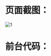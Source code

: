 # 页面截图：
![1](http://ww2.sinaimg.cn/mw1024/d39fda55gw1extvn60tjbj20s80fxwj5.jpg)
# 前台代码：

<!DOCTYPE html PUBLIC "-//W3C//DTD XHTML 1.0 Transitional//EN" "http://www.w3.org/TR/xhtml1/DTD/xhtml1-transitional.dtd">
<html xmlns="http://www.w3.org/1999/xhtml" xml:lang="en">
<head><meta http-equiv="Content-Type" content="text/html; charset=utf-8" /><title>
	校医院管理信息系统
</title><link href="Style/StudentStyle.css" rel="stylesheet" type="text/css" /><link href="Script/jBox/Skins/Blue/jbox.css" rel="stylesheet" type="text/css" /><link href="Style/ks.css" rel="stylesheet" type="text/css" />
    <script src="Script/jBox/jquery-1.4.2.min.js" type="text/javascript"></script>
    <script src="Script/jBox/jquery.jBox-2.3.min.js" type="text/javascript"></script>
    <script src="Script/jBox/i18n/jquery.jBox-zh-CN.js" type="text/javascript"></script>
    <script src="Script/Common.js" type="text/javascript"></script>
    <script src="Script/Data.js" type="text/javascript"></script>
    <script type="text/javascript">
        $().ready(function () {
            setStudMsgHeadTabCheck();
            showUnreadSysMsgCount();
        });

        //我的信息头部选项卡
        function setStudMsgHeadTabCheck() {
            var currentUrl = window.location.href;
            currentUrl = currentUrl.toLowerCase();
            var asmhm = "";
            $("#ulStudMsgHeadTab li").each(function () {
                asmhm = $(this).find('a').attr("href").toLowerCase();
                if (currentUrl.indexOf(asmhm) > 0) {
                    $(this).find('a').attr("class", "tab1");
                    return;
                }
            });
        }

        //显示未读系统信息
        function showUnreadSysMsgCount() {
            var unreadSysMsgCount = "0";
            if (Number(unreadSysMsgCount) > 0) {
                $("#unreadSysMsgCount").html("(" + unreadSysMsgCount + ")");
            }
        }

        //退出
        function loginOut() {
            if (confirm("确定退出吗？")) {
                StudentLogin.loginOut(function (data) {
                    if (data == "true") {
                        window.location = "/Login.aspx";
                    }
                    else {
                        jBox.alert("退出失败！", "提示", new { buttons: { "确定": true} });
                    }
                });
            }
        }
        //更改
        function changeCateory(thisObj, id) {
            var oldCateoryId = $("#cateoryId").val();
            var cateoryId = "";
            if (id != null) {
                cateoryId = id;
            }
            else {
                cateoryId = thisObj.val();
            }
            var studentId = $("#studentId").val();
            if (cateoryId.length <= 0) {
                jBox.tip("不能为空！");
                if (id == null) {
                    thisObj.val(oldCateoryId);
                }
            }
            else {
                studentInfo.changeStudentCateory(cateoryId, function (data) {
                    var result = $.parseJSON(data);
                    if ((String(result.ok) == "true")) {
                        window.location.href = "/Index.aspx";
                    }
                    else {
                        jBox.tip(result.message);
                    }
                });
            }
        }
    </script>
    
    <script src="Script/changeOption.js" type="text/javascript"></script>
    <script src="Script/rl.js" type="text/javascript"></script>
</head>
<body>



    <div class="banner">
        <div class="bgh">
            <div class="page">
                <div id="logo">
                    <a href="#">
                        
                    </a>
                </div>
                <div class="topxx">
                    <select onchange="changeCateory($(this))" style="font-size: 11px; background: #4991cf;
                        color: #fff;">
                        
                        <option 
                            value="4">
                            1</option>
                        
                        <option selected='selected'
                            value="1">
                            2</option>
                        
                    </select>
                    9133630医生：常得琳，欢迎您！ <a href="#">我的信息</a> <a href="#">
                        通知</a> <a href="#">密码修改</a> <a onclick="loginOut()"
                            href="javascript:">安全退出</a>
                </div>
                <div class="blog_nav">
                    <ul>
                        <li><a href="#">药品查询</a></li>
                        <li><a href="#">药品管理</a></li>
                        <li><a href="#">预购药品</a></li>
                        <li><a href="#">过期处理</a></li>
                    </ul>#
                </div>
            </div>
        </div>
    </div>
    <div class="page">
        <div class="box mtop">
            <div class="leftbox">
                <div class="l_nav2">
                    <div class="ta1">
                        <strong>个人中心</strong>
                        <div class="leftbgbt">
                        </div>
                    </div>
                    <div class="cdlist">
                        <div>
                            <a href="#">个人信息</a></div>
                        <div>
                            <a href="#">账号信息 </a>
                        </div>
                        <div>
                            <a href="#">短信息</a></div>
                        <div>
                            <a href="#">其他通知</a></div>
                        <div>
                            <a href="#">我的反馈</a></div>
                    </div>
                    <div class="ta1">
                        <strong>药房中心</strong>
                        <div class="leftbgbt2">
                        </div>
                    </div>
                    <div class="cdlist">
                        <div>
                            <a href="#">中药</a></div>
                        <div>
                            <a href="#">西药</a></div>
                        <div>#
                            <a href="#">儿童专区</a></div>
                    </div>
                    <div class="ta1">
                        <strong>订单中心</strong><div class="leftbgbt2">
                        </div>
                    </div>
                    <div class="cdlist">
                        <div>
                            <a href="#">入库订单</a></div>
                        <div>
                            <a href="#">出库订单</a></div>
                    </div>
                   
                    <div class="ta1">
                        <strong>反馈中心</strong><div class="leftbgbt2">
                        </div>
                    </div>
                    <div class="cdlist">
                        <div>
                            <a href="#">我要反馈</a></div>
                    </div>
<div class="ta1">
                        <a href="#" target="_blank"><strong>其他内容</strong></a>
                        <div class="leftbgbt2">
                        </div>
                    </div>
                </div>
            </div>
            <div class="rightbox">
                
    <h2 class="mbx">
        快速访问&nbsp;&nbsp;&nbsp;&nbsp;</h2>

    <div class="dhbg">
        <div class="dh1" style="margin: 0 27px 15px 0;">
            <div class="dhwz">
                <p>
                    药品库中共有 <span class="red">128 </span>类中药
                </p>
                <p>
                    共有 <span class="red">234 </span>类西药
                </p>
                <p>
                    有 <span class="red">12</span>类药品存在缺货</p>
                <div class="btright">
                    <a href="#">
                        <img src="images/Student/default/bt_bzr.jpg" alt="1" width="121" height="25" /></a></div>
            </div>
        </div>
        <div class="dh2">
            <div class="dhwz">
                <form action="">
                <p>
                    药品名称：<input type="text" name="" id="" />
                </p>
                <p>
                    药品编号：<input type="text" name="" id="" />
                </p>
                <p>
                    药品代码：<input type="text" name="" id="" />
                </p>
                <div class="btright">
                    <a href="#">
                        <img src="images/Student/default/bt_jw.jpg" alt="2" width="121" height="25" /></a></div>
                </form>
            </div>
        </div>
        <div class="dh3" style="margin: 0 27px 15px 0;">
            <div class="dhwz">
                <p>
                    药品名称：<input type="text" name="" id="" />
                </p>
                <p>
                    OR                
                </p>
                <p>
                    药品编号：<input type="text" name="" id="" />
                </p>
                <div class="btright">
                    <a href="#">
                        <img src="images/Student/default/bt_ks.jpg" alt="3" width="121" height="25" /></a></div>
            </div>
        </div>
        <div class="dh4">
            <div class="dhwz">
                <p>
                    过期药品共有<span class="blue">12</span> 类，数量<span class="green">290</span></p>
                    <p>
                    将要过期的药品共有 <span class="blue">10</span> 类，数量<span class="green">190</span></p>
                <p>
                    <span class="red">请及时处理！</span>
                </p>
                
                <div class="btright">
                    <a href="#">
                        <img src="images/Student/default/bt_cw.jpg" alt="4" width="121" height="25" /></a></div>
            </div>
        </div>
    </div>

 
        <div class="footer">
            <p>
                &copy;copyright 2015 THE ONE TEAM 版权所有 </p>
        </div>
    </div>
	<div style="text-align:center;">
</div>
</body>
</html>
